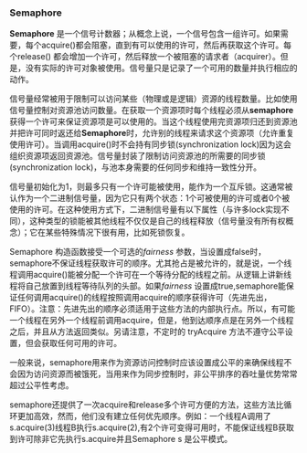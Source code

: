 ### Semaphore

**Semaphore** 是一个信号计数器；从概念上说，一个信号包含一组许可。如果需要，每个acquire()都会阻塞，直到有可以使用的许可，然后再获取这个许可。每个release() 都会增加一个许可，然后释放一个被阻塞的请求者（acquirer）。但是，没有实际的许可对象被使用。信号量只是记录了一个可用的数量并执行相应的动作。

信号量经常被用于限制可以访问某些（物理或是逻辑）资源的线程数量。比如使用信号量控制对资源池访问数量。在获取一个资源项时每个线程必须从**semaphore** 获得一个许可来保证资源项是可以使用的。当这个线程使用完资源项归还到资源池并把许可同时返还给**Semaphore**时，允许别的线程来请求这个资源项（允许重复使用许可）。当调用acquire()时不会持有同步锁(synchronization lock)因为这会组织资源项返回资源池。信号量封装了限制访问资源池的所需要的同步锁(synchronization lock)，与池本身需要的任何同步和维持一致性分开。

信号量初始化为1，则最多只有一个许可能被使用，能作为一个互斥锁。这通常被认作为一个二进制信号量，因为它只有两个状态：1个可被使用的许可或者0个被使用的许可。在这种使用方式下，二进制信号量有以下属性（与许多lock实现不同），这种类型的锁能被其他线程不仅仅是自己的线程释放（信号量没有所有权概念）；它在某些特殊情况下很有用，比如死锁恢复。

Semaphore 构造函数接受一个可选的*fairness* 参数，当设置成false时，semaphore不保证线程获取许可的顺序。尤其抢占是被允许的，就是说，一个线程调用acquire()能被分配一个许可在一个等待分配的线程之前。从逻辑上讲新线程将自己放置到线程等待队列的头部。如果*fairness* 设置成true,semaphore能保证任何调用acquire()的线程按照调用acquire的顺序获得许可（先进先出，FIFO）。注意：先进先出的顺序必须适用于这些方法的内部执行点。所以，有可能一个线程在另外一个线程前调用acquire，但是，他到达顺序点是在另外一个线程之后，并且从方法返回类似。另请注意，不定时的 tryAcquire 方法不遵守公平设置，但会获取任何可用的许可。

一般来说，semaphore用来作为资源访问控制时应该设置成公平的来确保线程不会因为访问资源而被饿死，当用来作为同步控制时，非公平排序的吞吐量优势常常超过公平性考虑。

semaphore还提供了一次acquire和release多个许可方便的方法，这些方法比循环更加高效，然而，他们没有建立任何优先顺序。例如：一个线程A调用了 s.acquire(3)线程B执行s.acquire(2),有2个许可变得可用时，不能保证线程B获取到许可除非它先执行s.acquire并且Semaphore s 是公平模式。

